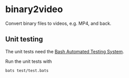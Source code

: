# binary2video
Convert binary files to videos, e.g. MP4, and back.

## Unit testing
The unit tests need the [Bash Automated Testing System](https://github.com/bats-core/bats-core).

Run the unit tests with

    bats test/test.bats
